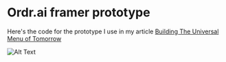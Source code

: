 # Ordr.ai framer prototype
Here's the code for the prototype I use in my article [Building The Universal Menu of Tomorrow](https://uxplanet.org/building-the-universal-menu-of-tomorrow-4c2f06635197)

![Alt Text](https://cdn-images-1.medium.com/max/1600/1*310aZWsLDnifYGKBB1_S_Q.gif)

